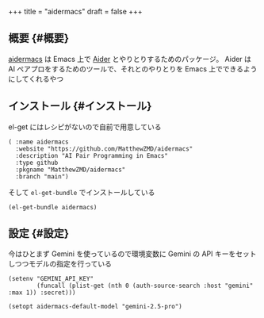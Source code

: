 +++
title = "aidermacs"
draft = false
+++

## 概要 {#概要}

[aidermacs](https://github.com/MatthewZMD/aidermacs) は Emacs 上で [Aider](https://github.com/Aider-AI/aider) とやりとりするためのパッケージ。
Aider は AI ペアプロをするためのツールで、それとのやりとりを Emacs 上でできるようにしてくれるやつ


## インストール {#インストール}

el-get にはレシピがないので自前で用意している

```emacs-lisp
( :name aidermacs
  :website "https://github.com/MatthewZMD/aidermacs"
  :description "AI Pair Programming in Emacs"
  :type github
  :pkgname "MatthewZMD/aidermacs"
  :branch "main")
```

そして `el-get-bundle` でインストールしている

```emacs-lisp
(el-get-bundle aidermacs)
```


## 設定 {#設定}

今はひとまず Gemini を使っているので環境変数に Gemini の API キーをセットしつつモデルの指定を行っている

```emacs-lisp
(setenv "GEMINI_API_KEY"
        (funcall (plist-get (nth 0 (auth-source-search :host "gemini" :max 1)) :secret)))

(setopt aidermacs-default-model "gemini-2.5-pro")
```
